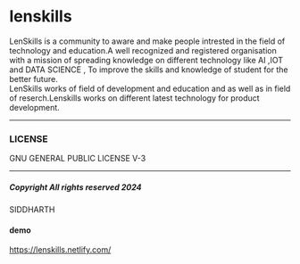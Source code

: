 # lenskills


<p>LenSkills is a community to aware and make people intrested in the field of technology and education.A well recognized and registered organisation with a mission of spreading knowledge on different technology like AI ,IOT and DATA SCIENCE , To improve the skills and knowledge of student for the better future.<br/>
LenSkills works of field of development and education and as well as in field of reserch.Lenskills works on different latest technology for product development.</p> 

<hr>

<h3>LICENSE</h3>
<p>  GNU GENERAL PUBLIC LICENSE V-3</p>
<hr/>
<h5>Copyright All rights reserved 2024 </h5>
<p> SIDDHARTH</p>
<h4> demo </h4>

https://lenskills.netlify.com/
